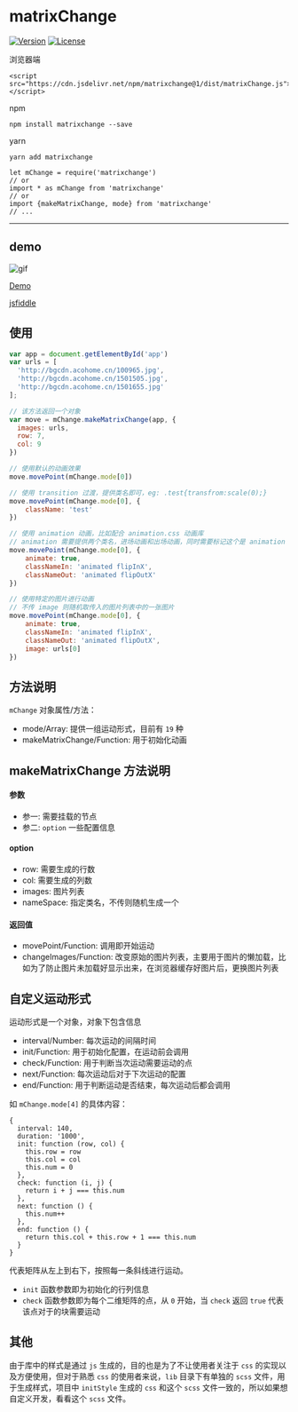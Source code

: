 # matrixChange

<p>
  <a href="https://www.npmjs.com/package/matrixchange"><img src="https://img.shields.io/badge/matrixChange-1.4.6-blue.svg" alt="Version"></a>
  <a href="https://www.npmjs.com/package/matrixchange"><img src="https://img.shields.io/badge/license-MIT-green.svg" alt="License"></a>
</p>

浏览器端

```
<script src="https://cdn.jsdelivr.net/npm/matrixchange@1/dist/matrixChange.js"></script>
```

npm

```
npm install matrixchange --save
```

yarn

```
yarn add matrixchange
```

```
let mChange = require('matrixchange')
// or
import * as mChange from 'matrixchange'
// or
import {makeMatrixChange, mode} from 'matrixchange'
// ...
```

---

## demo

![gif](http://blogcdn.acohome.cn/change.gif)

[Demo](http://acohome.cn/demo/matrix/index.html)

[jsfiddle](https://jsfiddle.net/acccco/pgff8k5j/)

## 使用

```javascript
var app = document.getElementById('app')
var urls = [
  'http://bgcdn.acohome.cn/100965.jpg',
  'http://bgcdn.acohome.cn/1501505.jpg',
  'http://bgcdn.acohome.cn/1501655.jpg'
];

// 该方法返回一个对象
var move = mChange.makeMatrixChange(app, {
  images: urls,
  row: 7,
  col: 9
})

// 使用默认的动画效果
move.movePoint(mChange.mode[0])

// 使用 transition 过渡，提供类名即可，eg: .test{transfrom:scale(0);}
move.movePoint(mChange.mode[0], {
    className: 'test'
})

// 使用 animation 动画，比如配合 animation.css 动画库
// animation 需要提供两个类名，进场动画和出场动画，同时需要标记这个是 animation 动画
move.movePoint(mChange.mode[0], {
    animate: true,
    classNameIn: 'animated flipInX',
    classNameOut: 'animated flipOutX'
})

// 使用特定的图片进行动画
// 不传 image 则随机取传入的图片列表中的一张图片
move.movePoint(mChange.mode[0], {
    animate: true,
    classNameIn: 'animated flipInX',
    classNameOut: 'animated flipOutX',
    image: urls[0]
})
```

## 方法说明

`mChange` 对象属性/方法：

- mode/Array:                 提供一组运动形式，目前有 `19` 种
- makeMatrixChange/Function:  用于初始化动画

## makeMatrixChange 方法说明

#### 参数

- 参一: 需要挂载的节点
- 参二: `option` 一些配置信息

#### option

- row:        需要生成的行数
- col:        需要生成的列数
- images:     图片列表
- nameSpace:  指定类名，不传则随机生成一个

#### 返回值

- movePoint/Function:     调用即开始运动
- changeImages/Function:  改变原始的图片列表，主要用于图片的懒加载，比如为了防止图片未加载好显示出来，在浏览器缓存好图片后，更换图片列表

## 自定义运动形式

运动形式是一个对象，对象下包含信息

- interval/Number:  每次运动的间隔时间
- init/Function:    用于初始化配置，在运动前会调用
- check/Function:   用于判断当次运动需要运动的点
- next/Function:    每次运动后对于下次运动的配置
- end/Function:     用于判断运动是否结束，每次运动后都会调用

如 `mChange.mode[4]` 的具体内容：

```
{
  interval: 140,
  duration: '1000',
  init: function (row, col) {
    this.row = row
    this.col = col
    this.num = 0
  },
  check: function (i, j) {
    return i + j === this.num
  },
  next: function () {
    this.num++
  },
  end: function () {
    return this.col + this.row + 1 === this.num
  }
}
```

代表矩阵从左上到右下，按照每一条斜线进行运动。

- `init`    函数参数即为初始化的行列信息
- `check`   函数参数即为每个二维矩阵的点，从 `0` 开始，当 `check` 返回 `true` 代表该点对于的块需要运动

## 其他

由于库中的样式是通过 `js` 生成的，目的也是为了不让使用者关注于 `css` 的实现以及方便使用，但对于熟悉 `css` 的使用者来说，`lib` 目录下有单独的  `scss` 文件，用于生成样式，项目中 `initStyle` 生成的 `css` 和这个 `scss` 文件一致的，所以如果想自定义开发，看看这个 `scss` 文件。
